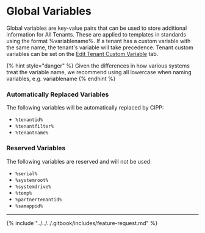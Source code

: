 # Global Variables

Global variables are key-value pairs that can be used to store additional information for All Tenants. These are applied to templates in standards using the format %variablename%. If a tenant has a custom variable with the same name, the tenant's variable will take precedence. Tenant custom variables can be set on the [Edit Tenant Custom Variable](../../tenant/administration/tenants/edit.md) tab.

{% hint style="danger" %}
Given the differences in how various systems treat the variable name, we recommend using all lowercase when naming variables, e.g. variablename
{% endhint %}

### Automatically Replaced Variables

The following variables will be automatically replaced by CIPP:

* `%tenantid%`
* `%tenantfilter%`
* `%tenantname%`

### Reserved Variables

The following variables are reserved and will not be used:

* `%serial%`
* `%systemroot%`
* `%systemdrive%`
* `%temp%`
* `%partnertenantid%`
* `%samappid%`

***

{% include "../../../.gitbook/includes/feature-request.md" %}
